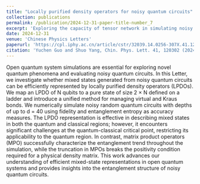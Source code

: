 ```yaml
---
title: "Locally purified density operators for noisy quantum circuits"
collection: publications
permalink: /publication/2024-12-31-paper-title-number_7
excerpt: 'Exploring the capacity of tensor network in simulating noisy quantum circuits'
date: 2024-12-31
venue: 'Chinese Physics Letters'
paperurl: 'https://cpl.iphy.ac.cn/article/cstr/32039.14.0256-307X.41.12.120302'
citation: 'Yuchen Guo and Shuo Yang, Chin. Phys. Lett. 41, 120302 (2024).'
---
```

Open quantum system simulations are essential for exploring novel quantum phenomena and evaluating noisy quantum circuits. In this Letter, we investigate whether mixed states generated from noisy quantum circuits can be efficiently represented by locally purified density operators (LPDOs). We map an LPDO of N qubits to a pure state of size 2 × N defined on a ladder and introduce a unified method for managing virtual and Kraus bonds. We numerically simulate noisy random quantum circuits with depths of up to d = 40 using fidelity and entanglement entropy as accuracy measures. The LPDO representation is effective in describing mixed states in both the quantum and classical regions; however, it encounters significant challenges at the quantum-classical critical point, restricting its applicability to the quantum region. In contrast, matrix product operators (MPO) successfully characterize the entanglement trend throughout the simulation, while the truncation in MPOs breaks the positivity condition required for a physical density matrix. This work advances our understanding of efficient mixed-state representations in open quantum systems and provides insights into the entanglement structure of noisy quantum circuits.
